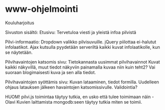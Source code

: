 # www-ohjelmointi
Kouluharjoitus

Sivuston sisältö:
Etusivu:
  Tervetuloa viesti ja yleistä infoa pilvistä

Pilvi-informaatio:
  Dropdown valikko pilvisuvuille. jQuery piilottaa ei-halutut infolaatikot. Ajax kutsulla pyydetään serveriltä kaikki kuvat infolaatikolle, kun se näytetään.

Pilvihavaintojen katsomis sivu:
  Tietokannasta uusimmat pilvihavainnot
  Kuvat kaikki näkyvillä, muut tiedot näkyviin painamalla kuvaa niin kuin teht2? Vai suoraan blogimaisesti kuva ja sen alla tiedot.

Pilvihavaintojen syöttämis sivu:
  Kuvan lataaminen, tiedot formilla.
  Uudelleen ohjaus latauksen jälkeen havaintojen katsomissivulle.
  Validointia?



HUOM!
pilvi.js toimintaa täytyy tutkia, en usko että tulee toimimaan näin -Olavi
Kuvien laittamista mongodb:seen täytyy tutkia miten se toimii.
